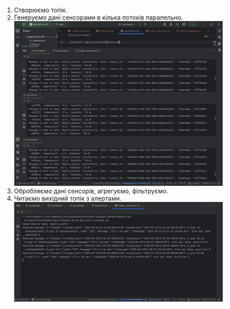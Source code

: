 1. Створюємо топік.
2. Генеруємо дані сенсорами в кілька потоків паралельно.
![p2.png](p2.png)
3. Обробляємо дані сенсорів, агрегуємо, фільтруємо.
4. Читаємо вихідний топік з алертами.
![p5.png](p5.png)